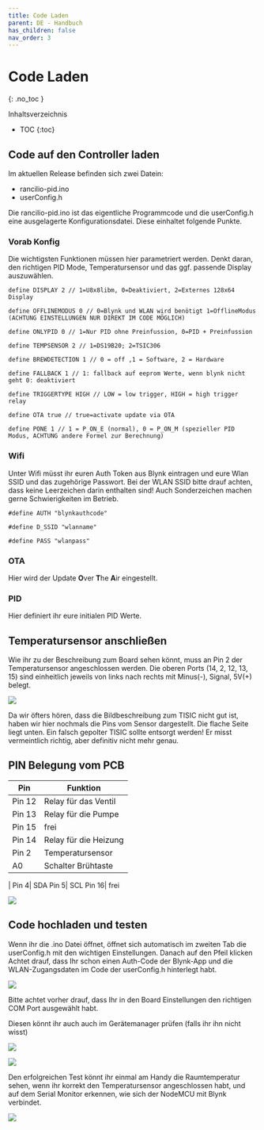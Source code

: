 ```yaml
---
title: Code Laden
parent: DE - Handbuch
has_children: false
nav_order: 3
---
```


# Code Laden
{: .no_toc }

Inhaltsverzeichnis

* TOC
{:toc}

## Code auf den Controller laden

Im aktuellen Release befinden sich zwei Datein:
* rancilio-pid.ino
* userConfig.h

Die rancilio-pid.ino ist das eigentliche Programmcode und die userConfig.h eine ausgelagerte Konfigurationsdatei. Diese einhaltet folgende Punkte.

### Vorab Konfig

Die wichtigsten Funktionen müssen hier parametriert werden. Denkt daran, den richtigen PID Mode, Temperatursensor und das ggf. passende Display auszuwählen.

```
define DISPLAY 2 // 1=U8x8libm, 0=Deaktiviert, 2=Externes 128x64 Display

define OFFLINEMODUS 0 // 0=Blynk und WLAN wird benötigt 1=OfflineModus (ACHTUNG EINSTELLUNGEN NUR DIREKT IM CODE MÖGLICH)

define ONLYPID 0 // 1=Nur PID ohne Preinfussion, 0=PID + Preinfussion

define TEMPSENSOR 2 // 1=DS19B20; 2=TSIC306

define BREWDETECTION 1 // 0 = off ,1 = Software, 2 = Hardware

define FALLBACK 1 // 1: fallback auf eeprom Werte, wenn blynk nicht geht 0: deaktiviert

define TRIGGERTYPE HIGH // LOW = low trigger, HIGH = high trigger relay

define OTA true // true=activate update via OTA

define PONE 1 // 1 = P_ON_E (normal), 0 = P_ON_M (spezieller PID Modus, ACHTUNG andere Formel zur Berechnung)
```

### Wifi

Unter Wifi müsst ihr euren Auth Token aus Blynk eintragen und eure Wlan SSID und das zugehörige Passwort. Bei der WLAN SSID bitte drauf achten, dass keine Leerzeichen darin enthalten sind! Auch Sonderzeichen machen gerne Schwierigkeiten im Betrieb.

```
#define AUTH "blynkauthcode"

#define D_SSID "wlanname"

#define PASS "wlanpass"
```

### OTA

Hier wird der Update **O**ver **T**he **A**ir eingestellt.

### PID

Hier definiert ihr eure initialen PID Werte.

## Temperatursensor anschließen

Wie ihr zu der Beschreibung zum Board sehen könnt, muss an Pin 2 der Temperatursensor angeschlossen werden. Die oberen Ports (14, 2, 12, 13, 15) sind einheitlich jeweils von links nach rechts mit Minus(-), Signal, 5V(+) belegt.

![](http://rancilio-pid.de/wp-content/uploads/2020/05/20200503_223844-scaled.jpg)

Da wir öfters hören, dass die Bildbeschreibung zum TISIC nicht gut ist, haben wir hier nochmals die Pins vom Sensor dargestellt. Die flache Seite liegt unten. Ein falsch gepolter TISIC sollte entsorgt werden! Er misst vermeintlich richtig, aber definitiv nicht mehr genau.

## PIN Belegung vom PCB

Pin|Funktion
-|-
Pin 12| Relay für das Ventil
Pin 13| Relay für die Pumpe
Pin 15| frei
Pin 14| Relay für die Heizung
Pin 2| Temperatursensor
A0| Schalter Brühtaste
|
Pin 4| SDA
Pin 5| SCL
Pin 16| frei

![](http://rancilio-pid.de/wp-content/uploads/2019/03/Screenshot-at-M%C3%A4rz-10-20-53-04.png)

## Code hochladen und testen

Wenn ihr die .ino Datei öffnet, öffnet sich automatisch im zweiten Tab die userConfig.h mit den wichtigen Einstellungen. Danach auf den Pfeil klicken Achtet drauf, dass Ihr schon einen Auth-Code der Blynk-App und die WLAN-Zugangsdaten im Code der userConfig.h hinterlegt habt.

![](http://rancilio-pid.de/wp-content/uploads/2019/07/image-2.png)

Bitte achtet vorher drauf, dass Ihr in den Board Einstellungen den richtigen COM Port ausgewählt habt.

Diesen könnt ihr auch auch im Gerätemanager prüfen (falls ihr ihn nicht wisst)

![](http://rancilio-pid.de/wp-content/uploads/2018/10/34.png)

![](http://rancilio-pid.de/wp-content/uploads/2018/10/35.png)

Den erfolgreichen Test könnt ihr einmal am Handy die Raumtemperatur sehen, wenn ihr korrekt den Temperatursensor angeschlossen habt, und auf dem Serial Monitor erkennen, wie sich der NodeMCU mit Blynk verbindet.

![](http://rancilio-pid.de/wp-content/uploads/2018/10/36.png)
